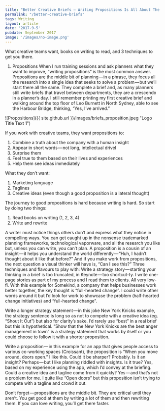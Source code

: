 ```yaml
---
title: "Better Creative Briefs — Writing Propositions Is All About The Writing"
permalink: "/better-creative-briefs"
tags: Writing
layout: article
date: '2017-9-5'
pubdate: September 2017
image: '/images/no-image.png'
---
```


What creative teams want, books on writing to read, and 3 techniques to get you there.

1. Propositions
When I run training sessions and ask planners what they want to improve, “writing propositions” is the most common answer. Propositions are the middle bit of planning — in a phrase, they focus all the research into a single idea that seeks to solve a problem — but we’ll start there all the same. They complete a brief and, as many planners still write briefs that travel between departments, they are a crescendo in a planner’s day. I still remember printing my first creative brief and walking around the top floor of Leo Burnett in North Sydney, able to see the Harbour Bridge, thinking, “Yes, I’ve arrived.”

![Propositions]({{ site.github.url }}/images/briefs_proposition.jpeg "Logo Title Text 1")

If you work with creative teams, they want propositions to:
1. Combine a truth about the company with a human insight
2. Appear in short words — not long, intellectual drivel
3. Surprise them
4. Feel true to them based on their lives and experiences
5. Help them see ideas immediately

What they don’t want:
1. Marketing language
2. Taglines
3. Creative ideas (even though a good proposition is a lateral thought)

The journey to good propositions is hard because writing is hard. So start by doing two things:
1. Read books on writing (1, 2, 3, 4)
2. Write and rewrite

A writer must notice things others don’t and express what they notice in compelling ways. You can get caught up in the nonsense trademarked planning frameworks, technological vaporware, and all the research you like but, unless you can write, you can’t plan.
A proposition is a cousin of an insight — it helps you understand the world differently — “Huh, I hadn’t thought about it like that before?” And if you make work from propositions, the next question a visual thinker will have is, “Can I see this?”
Three techniques and flavours to play with:
Write a strategy story — starting your thinking in a brief is too truncated, in Keynote — too shortcut-ty. I write one-page stories as part of my process and I read them to clients. All very low-fi. With this example for Somekind, a company that helps businesses work better together, the key thought is “full-hearted change”. I could write other words around it but I’d look for work to showcase the problem (half-hearted change initiatives) and “full-hearted change”.

Write a longer strategy statement — in this joke New York Knicks example, the strategy sentence is long so as not to compete with a creative idea (eg. “Shout It Out”) but also for clarity’s sake. I’d rarely use “best” in a real brief but this is hypothetical. “Show that the New York Knicks are the best anger management in town” is a strategy statement that works by itself or you could choose to follow it with a shorter proposition.

Write a proposition — in this example for an app that gives people access to various co-working spaces (Croissant), the proposition is “When you move around, doors open.” I like this. Could it be sharper? Probably. Is it an insight? Perhaps — but I like planning riddled with insights. Is it true? Yes, based on my experience using the app, which I’d convey at the briefing. Could a creative idea and tagline come from it quickly? Yes — and that’s not a problem for me. I quite like “Open doors” but this proposition isn’t trying to compete with a tagline and crowd it out.

Don’t forget — propositions are the middle bit. They are critical until they aren’t. You get good at them by writing a lot of them and then rewriting them. If you can love writing, you’ll get there faster.
